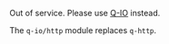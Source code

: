 
Out of service. Please use [Q-IO][] instead.

[Q-IO]: https://github.com/kriskowal/q-io

The `q-io/http` module replaces `q-http`.

